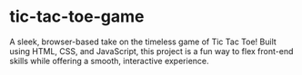 # tic-tac-toe-game
A sleek, browser-based take on the timeless game of Tic Tac Toe! Built using HTML, CSS, and JavaScript, this project is a fun way to flex front-end skills while offering a smooth, interactive experience.
